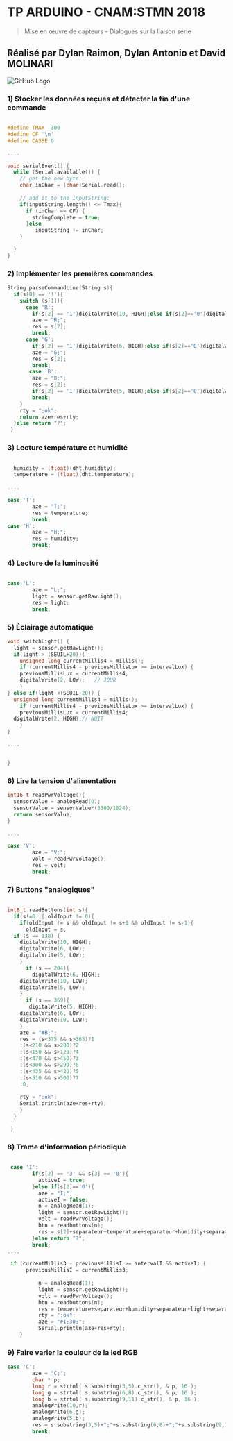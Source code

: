 # TP ARDUINO - CNAM:STMN 2018

> Mise en œuvre de capteurs - Dialogues sur la liaison série

## Réalisé par Dylan Raimon, Dylan Antonio et David MOLINARI

  ![GitHub Logo](https://boutique.semageek.com/2-4005-large_default/arduino-uno-dip-rev3.jpg)



###  1) Stocker les données reçues et détecter la fin d'une commande

```cpp

#define TMAX  300
#define CF '\n'
#define CASSE 0

....

void serialEvent() {
  while (Serial.available()) {
    // get the new byte:
    char inChar = (char)Serial.read();
   
    // add it to the inputString:
    if(inputString.length() <= Tmax){
      if (inChar == CF) {
        stringComplete = true;
      }else
         inputString += inChar;
    }

  }
}
```


###  2) Implémenter les premières commandes

```cpp
String parseCommandLine(String s){
  if(s[0] == '!'){
    switch (s[1]){
      case 'R':
        if(s[2] == '1')digitalWrite(10, HIGH);else if(s[2]=='0')digitalWrite(10, LOW);else return "?";
        aze = "R;";
        res = s[2];
        break;
      case 'G':
        if(s[2] == '1')digitalWrite(6, HIGH);else if(s[2]=='0')digitalWrite(6, LOW);else return "?";
        aze = "G;";
        res = s[2];
        break;
       case 'B':
        aze = "B;";
        res = s[2];
        if(s[2] == '1')digitalWrite(5, HIGH);else if(s[2]=='0')digitalWrite(5, LOW);else return "?";
        break;  
    }
    rty = ";ok";
    return aze+res+rty;
  }else return "?";
 }
```


###  3) Lecture température et humidité

```cpp

  humidity = (float)(dht.humidity);
  temperature = (float)(dht.temperature); 
    
....

case 'T':
        aze = "T;";
        res = temperature;
        break;
case 'H':
        aze = "H;";
        res = humidity;
        break;    


```

###  4)  Lecture de la luminosité

```cpp

case 'L':
        aze = "L;";
        light = sensor.getRawLight(); 
        res = light;
        break;

```

###  5)  Éclairage automatique

```cpp
void switchLight() {
  light = sensor.getRawLight();
  if(light > (SEUIL+20)){
    unsigned long currentMillis4 = millis();
    if (currentMillis4 - previousMillisLux >= intervalLux) {
    previousMillisLux = currentMillis4;
    digitalWrite(2, LOW);   // JOUR
    }
} else if(light <(SEUIL-20)) {
  unsigned long currentMillis4 = millis();
    if (currentMillis4 - previousMillisLux >= intervalLux) {
    previousMillisLux = currentMillis4;
  digitalWrite(2, HIGH);// NUIT
    }
}

....


}
```

###  6)   Lire la tension d'alimentation

```cpp
int16_t readPwrVoltage(){
  sensorValue = analogRead(0);
  sensorValue = sensorValue*(3300/1024);
  return sensorValue;
}

....

case 'V':
        aze = "V;";
        volt = readPwrVoltage(); 
        res = volt;
        break;

```

###  7)   Buttons "analogiques"

```cpp

int8_t readButtons(int s){
  if(s!=0 || oldInput != 0){
    if(oldInput != s && oldInput != s+1 && oldInput != s-1){
      oldInput = s;
  if (s == 138) {
    digitalWrite(10, HIGH);
    digitalWrite(6, LOW);
    digitalWrite(5, LOW);
    }
      if (s == 204){
        digitalWrite(6, HIGH);
    digitalWrite(10, LOW);
    digitalWrite(5, LOW);
    }
      if (s == 369){
       digitalWrite(5, HIGH);
    digitalWrite(6, LOW);
    digitalWrite(10, LOW);
    }
    aze = "#B;";
    res = (s<375 && s>365)?1
    :(s<210 && s>200)?2
    :(s<150 && s>120)?4
    :(s<470 && s>450)?3
    :(s<300 && s>290)?6
    :(s<435 && s>420)?5
    :(s<510 && s>500)?7
    :0;
    
    rty = ";ok";
    Serial.println(aze+res+rty);
    }
  }

 }

```

###  8) Trame d'information périodique

```cpp

 case 'I':
        if(s[2] == '3' && s[3] == '0'){
          activeI = true;
        }else if(s[2]=='0'){
          aze = "I;";
          activeI = false;
          n = analogRead(1);
          light = sensor.getRawLight();
          volt = readPwrVoltage();
          btn = readbuttons(n);
          res = s[2]+separateur+temperature+separateur+humidity+separateur+light+separateur+volt+separateur+btn;
        }else return "?";
        break;
....

 if (currentMillis3 - previousMillisI >= intervalI && activeI) {
      previousMillisI = currentMillis3;
          
          n = analogRead(1);
          light = sensor.getRawLight();
          volt = readPwrVoltage();
          btn = readbuttons(n);
          res = temperature+separateur+humidity+separateur+light+separateur+volt+separateur+btn;
          rty = ";ok";
          aze = "#I;30;";
          Serial.println(aze+res+rty);
    }
```

###  9) Faire varier la couleur de la led RGB

```cpp
case 'C':
        aze = "C;";
        char * p;
        long r = strtol( s.substring(3,5).c_str(), & p, 16 );
        long g = strtol( s.substring(6,8).c_str(), & p, 16 );
        long b = strtol( s.substring(9,11).c_str(), & p, 16 );
        analogWrite(10,r);
        analogWrite(6,g);
        analogWrite(5,b);
        res = s.substring(3,5)+";"+s.substring(6,8)+";"+s.substring(9,11);
        break;

```

